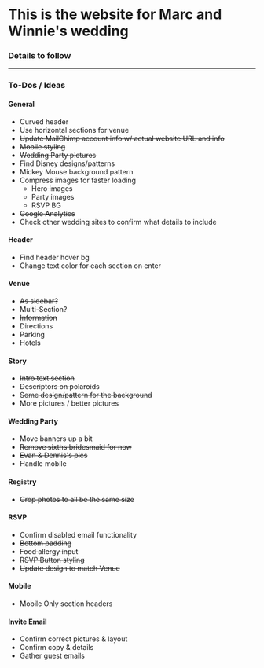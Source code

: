 # This is the website for Marc and Winnie's wedding

### Details to follow

---

### To-Dos / Ideas
#### General
- Curved header
- Use horizontal sections for venue
- ~~Update MailChimp account info w/ actual website URL and info~~
- ~~Mobile styling~~
- ~~Wedding Party pictures~~
- Find Disney designs/patterns
- Mickey Mouse background pattern
- Compress images for faster loading
    + ~~Hero images~~
    + Party images
    + RSVP BG
- ~~Google Analytics~~
- Check other wedding sites to confirm what details to include

#### Header
- Find header hover bg
- ~~Change text color for each section on enter~~

#### Venue
- ~~As sidebar?~~
- Multi-Section?
- ~~Information~~
- Directions
- Parking
- Hotels

#### Story
- ~~Intro text section~~
- ~~Descriptors on polaroids~~
- ~~Some design/pattern for the background~~
- More pictures / better pictures

#### Wedding Party
- ~~Move banners up a bit~~
- ~~Remove sixths bridesmaid for now~~
- ~~Evan & Dennis's pics~~
- Handle mobile

#### Registry
- ~~Crop photos to all be the same size~~

#### RSVP
- Confirm disabled email functionality
- ~~Bottom padding~~
- ~~Food allergy input~~
- ~~RSVP Button styling~~
- ~~Update design to match Venue~~

#### Mobile
- Mobile Only section headers

#### Invite Email
- Confirm correct pictures & layout
- Confirm copy & details
- Gather guest emails
